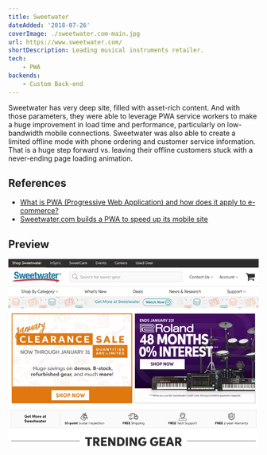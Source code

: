 ```yaml
---
title: Sweetwater
dateAdded: '2018-07-26'
coverImage: ./sweetwater.com-main.jpg
url: https://www.sweetwater.com/
shortDescription: Leading musical instruments retailer.
tech:
    - PWA
backends:
    - Custom Back-end
---
```


Sweetwater has very deep site, filled with asset-rich content. And with those parameters, they were able to leverage PWA service workers to make a huge improvement in load time and performance, particularly on low-bandwidth mobile connections. Sweetwater was also able to create a limited offline mode with phone ordering and customer service information. That is a huge step forward vs. leaving their offline customers stuck with a never-ending page loading animation.

## References

* [What is PWA (Progressive Web Application) and how does it apply to e-commerce?](https://medium.com/pilon/pwa-for-e-commerce-1b8db3d07a16)
* [Sweetwater.com builds a PWA to speed up its mobile site](https://www.digitalcommerce360.com/2018/07/26/sweetwater-com-builds-a-pwa-to-speed-up-its-site/)

## Preview

![Sweetwater Homepage Image](./sweetwater.com-main.jpg)

